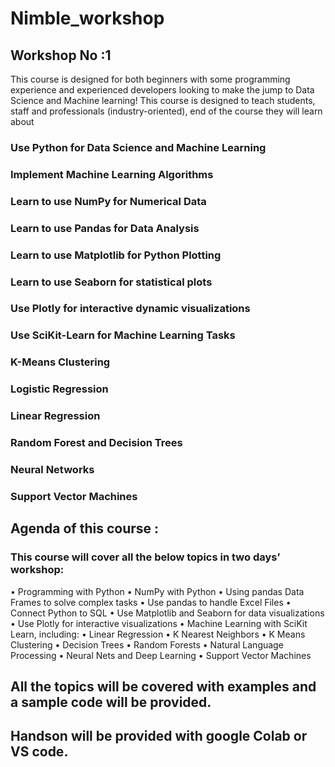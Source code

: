 # Nimble_workshop

## Workshop No :1

This course is designed for both beginners with some programming experience and experienced developers looking to make the jump to Data Science and Machine learning!
This course is designed to teach students, staff and professionals (industry-oriented), end of the course they will learn about 
###	Use Python for Data Science and Machine Learning
###	Implement Machine Learning Algorithms
###	Learn to use NumPy for Numerical Data
###	Learn to use Pandas for Data Analysis
###	Learn to use Matplotlib for Python Plotting
###	Learn to use Seaborn for statistical plots
###	Use Plotly for interactive dynamic visualizations
###	Use SciKit-Learn for Machine Learning Tasks
###	K-Means Clustering
###	Logistic Regression
###	Linear Regression
###	Random Forest and Decision Trees
###	Neural Networks
###	Support Vector Machines
 
## Agenda of this course : 
### This course will cover all the below topics in two days’ workshop:
•	Programming with Python
•	NumPy with Python
•	Using pandas Data Frames to solve complex tasks
•	Use pandas to handle Excel Files
•	Connect Python to SQL
•	Use Matplotlib and Seaborn for data visualizations
•	Use Plotly for interactive visualizations
•	Machine Learning with SciKit Learn, including:
•	Linear Regression
•	K Nearest Neighbors
•	K Means Clustering
•	Decision Trees
•	Random Forests
•	Natural Language Processing
•	Neural Nets and Deep Learning
•	Support Vector Machines

## All the topics will be covered with examples and a sample code will be provided.
## Handson will be provided with google Colab or VS code. 
